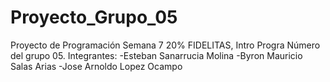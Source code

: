 # Proyecto_Grupo_05
Proyecto de Programación Semana 7 20% FIDELITAS, Intro Progra
Número del grupo 05.
Integrantes:
-Esteban Sanarrucia Molina
-Byron Mauricio Salas Arias
-Jose Arnoldo Lopez Ocampo

